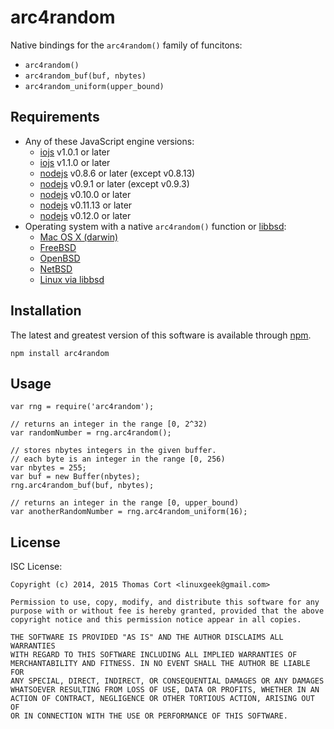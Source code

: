 arc4random
==========

Native bindings for the `arc4random()` family of funcitons:

* `arc4random()`
* `arc4random_buf(buf, nbytes)`
* `arc4random_uniform(upper_bound)`

Requirements
------------

* Any of these JavaScript engine versions:
  * [iojs](https://iojs.org/) v1.0.1 or later
  * [iojs](https://iojs.org/) v1.1.0 or later
  * [nodejs](http://nodejs.org/) v0.8.6 or later (except v0.8.13)
  * [nodejs](http://nodejs.org/) v0.9.1 or later (except v0.9.3)
  * [nodejs](http://nodejs.org/) v0.10.0 or later
  * [nodejs](http://nodejs.org/) v0.11.13 or later
  * [nodejs](http://nodejs.org/) v0.12.0 or later
* Operating system with a native `arc4random()` function or [libbsd](http://libbsd.freedesktop.org/):
  * [Mac OS X (darwin)](https://developer.apple.com/library/mac/documentation/Darwin/Reference/ManPages/man3/arc4random.3.html)
  * [FreeBSD](https://www.freebsd.org/cgi/man.cgi?query=arc4random&sektion=3)
  * [OpenBSD](http://www.openbsd.org/cgi-bin/man.cgi/OpenBSD-current/man3/arc4random.3?query=arc4random&sec=3)
  * [NetBSD](http://netbsd.gw.com/cgi-bin/man-cgi?arc4random++NetBSD-current)
  * [Linux via libbsd](http://libbsd.freedesktop.org)

Installation
------------

The latest and greatest version of this software is available through [npm](http://npmjs.org/).

    npm install arc4random

Usage
-----

    var rng = require('arc4random');

    // returns an integer in the range [0, 2^32)
    var randomNumber = rng.arc4random();

    // stores nbytes integers in the given buffer.
    // each byte is an integer in the range [0, 256)
    var nbytes = 255;
    var buf = new Buffer(nbytes);
    rng.arc4random_buf(buf, nbytes);

    // returns an integer in the range [0, upper_bound)
    var anotherRandomNumber = rng.arc4random_uniform(16);

License
-------

ISC License:

    Copyright (c) 2014, 2015 Thomas Cort <linuxgeek@gmail.com>
    
    Permission to use, copy, modify, and distribute this software for any
    purpose with or without fee is hereby granted, provided that the above
    copyright notice and this permission notice appear in all copies.
    
    THE SOFTWARE IS PROVIDED "AS IS" AND THE AUTHOR DISCLAIMS ALL WARRANTIES
    WITH REGARD TO THIS SOFTWARE INCLUDING ALL IMPLIED WARRANTIES OF
    MERCHANTABILITY AND FITNESS. IN NO EVENT SHALL THE AUTHOR BE LIABLE FOR
    ANY SPECIAL, DIRECT, INDIRECT, OR CONSEQUENTIAL DAMAGES OR ANY DAMAGES
    WHATSOEVER RESULTING FROM LOSS OF USE, DATA OR PROFITS, WHETHER IN AN
    ACTION OF CONTRACT, NEGLIGENCE OR OTHER TORTIOUS ACTION, ARISING OUT OF
    OR IN CONNECTION WITH THE USE OR PERFORMANCE OF THIS SOFTWARE.
